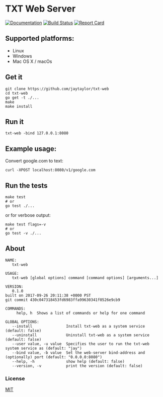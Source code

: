 # TXT Web Server

[![Documentation](https://godoc.org/github.com/jaytaylor/txt-web?status.svg)](https://godoc.org/github.com/jaytaylor/txt-web)
[![Build Status](https://travis-ci.org/jaytaylor/txt-web.svg?branch=master)](https://travis-ci.org/jaytaylor/txt-web)
[![Report Card](https://goreportcard.com/badge/github.com/jaytaylor/txt-web)](https://goreportcard.com/report/github.com/jaytaylor/txt-web)

## Supported platforms:

* Linux
* Windows
* Mac OS X / macOs

## Get it

    git clone https://github.com/jaytaylor/txt-web
    cd txt-web
    go get -t ./...
    make
    make install

## Run it

    txt-web -bind 127.0.0.1:8080

## Example usage:

Convert google.com to text:

    curl -XPOST localhost:8080/v1/google.com

## Run the tests

    make test
    # or
    go test ./...

or for verbose output:

    make test flags=-v
    # or
    go test -v ./...

## About
```(shell)
NAME:
   txt-web

USAGE:
   txt-web [global options] command [command options] [arguments...]

VERSION:
   0.1.0
built on 2017-09-26 20:11:38 +0000 PST
git commit 430c047318453fd6983ffa99630341f0526e9cb9

COMMANDS:
     help, h  Shows a list of commands or help for one command

GLOBAL OPTIONS:
   --install               Install txt-web as a system service (default: false)
   --uninstall             Uninstall txt-web as a system service (default: false)
   --user value, -u value  Specifies the user to run the txt-web system service as (default: "jay")
   --bind value, -b value  Set the web-server bind-address and (optionally) port (default: "0.0.0.0:8080")
   --help, -h              show help (default: false)
   --version, -v           print the version (default: false)
```

### License

[MIT](LICENSE)

